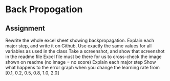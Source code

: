 # Back Propogation

## Assignment

Rewrite the whole excel sheet showing backpropagation. Explain each major step, and write it on Github. 
Use exactly the same values for all variables as used in the class
Take a screenshot, and show that screenshot in the readme file
Excel file must be there for us to cross-check the image shown on readme (no image = no score)
Explain each major step
Show what happens to the error graph when you change the learning rate from [0.1, 0.2, 0.5, 0.8, 1.0, 2.0] 
